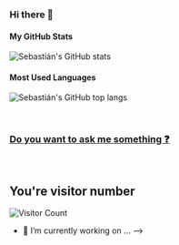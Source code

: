 ### Hi there 👋

#### My GitHub Stats 

![Sebastián's GitHub stats](https://github-readme-stats.vercel.app/api?username=sebastian-byte&count_private=true&show_icons=true&theme=dracula)

#### Most Used Languages

![Sebastián's GitHub top langs](https://github-readme-stats.vercel.app/api/top-langs/?username=sebastian-byte&count_private=true&show_icons=true&theme=darcula)

<br />

### [Do you want to ask me something :question:](https://github.com/sebastian-byte/sebastian-byte/issues)

<br />

## You're visitor number
![Visitor Count](https://profile-counter.glitch.me/sebastian-byte/count.svg)

- 🔭 I’m currently working on ...
-->
